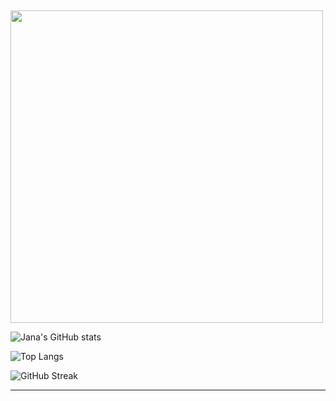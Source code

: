 ## 
<img src="https://media.giphy.com/media/69jvP3VXUYhr3YUYu9/giphy.gif" width="500"/>

<!-- Burgundy Style GitHub Stats -->
![Jana's GitHub stats](https://github-readme-stats.vercel.app/api?username=jananour00&show_icons=true&theme=default&bg_color=00000000&title_color=800020&text_color=800020&icon_color=800020&border_color=800020)

![Top Langs](https://github-readme-stats.vercel.app/api/top-langs/?username=jananour00&layout=compact&bg_color=00000000&title_color=800020&text_color=800020&icon_color=800020&border_color=800020)

![GitHub Streak](https://streak-stats.demolab.com?user=jananour00r&theme=default&hide_border=false&background=FFFFFF00&ring=800020&fire=800020&currStreakLabel=800020)

---
